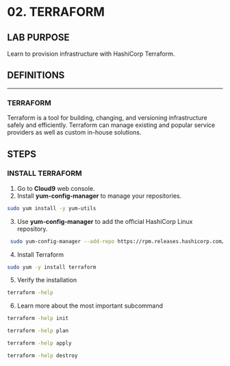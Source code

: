 # 02. TERRAFORM

## LAB PURPOSE

Learn to provision infrastructure with HashiCorp Terraform.

## DEFINITIONS
----
### TERRAFORM

Terraform is a tool for building, changing, and versioning infrastructure safely and efficiently. Terraform can manage existing and popular service providers as well as custom in-house solutions.

## STEPS

### INSTALL TERRAFORM

1. Go to **Cloud9** web console.
2. Install **yum-config-manager** to manage your repositories.
```bash
sudo yum install -y yum-utils
```
3. Use **yum-config-manager** to add the official HashiCorp Linux repository.
```bash
 sudo yum-config-manager --add-repo https://rpm.releases.hashicorp.com/AmazonLinux/hashicorp.repo
 ```
4. Install Terraform
```bash
sudo yum -y install terraform
```
5. Verify the installation
```bash
terraform -help
```
6. Learn more about the most important subcommand
```bash
terraform -help init
```
```bash
terraform -help plan
```
```bash
terraform -help apply
```
```bash
terraform -help destroy
```
